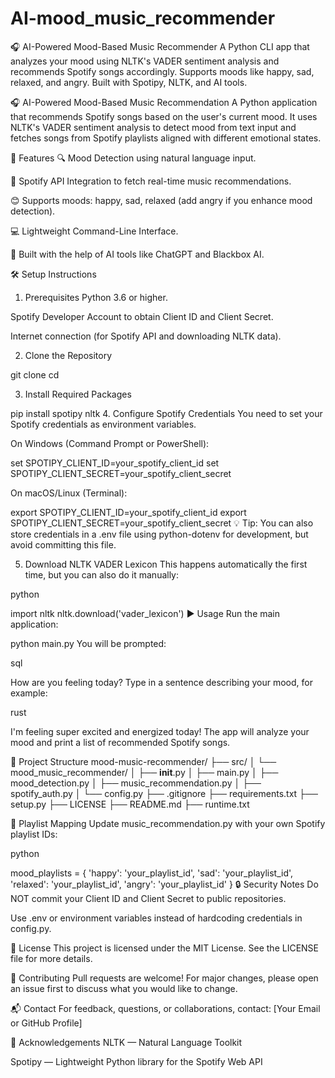# AI-mood_music_recommender
🎧 AI-Powered Mood-Based Music Recommender A Python CLI app that analyzes your mood using NLTK's VADER sentiment analysis and recommends Spotify songs accordingly. Supports moods like happy, sad, relaxed, and angry. Built with Spotipy, NLTK, and AI tools.

🎧 AI-Powered Mood-Based Music Recommendation
A Python application that recommends Spotify songs based on the user's current mood. It uses NLTK's VADER sentiment analysis to detect mood from text input and fetches songs from Spotify playlists aligned with different emotional states.

🚀 Features
🔍 Mood Detection using natural language input.

🎵 Spotify API Integration to fetch real-time music recommendations.

😊 Supports moods: happy, sad, relaxed (add angry if you enhance mood detection).

💻 Lightweight Command-Line Interface.

🧠 Built with the help of AI tools like ChatGPT and Blackbox AI.

🛠️ Setup Instructions
1. Prerequisites
Python 3.6 or higher.

Spotify Developer Account to obtain Client ID and Client Secret.

Internet connection (for Spotify API and downloading NLTK data).

2. Clone the Repository

git clone <your-github-repo-url>
cd <your-repo-directory>

3. Install Required Packages

pip install spotipy nltk
4. Configure Spotify Credentials
You need to set your Spotify credentials as environment variables.

On Windows (Command Prompt or PowerShell):

set SPOTIPY_CLIENT_ID=your_spotify_client_id
set SPOTIPY_CLIENT_SECRET=your_spotify_client_secret

On macOS/Linux (Terminal):

export SPOTIPY_CLIENT_ID=your_spotify_client_id
export SPOTIPY_CLIENT_SECRET=your_spotify_client_secret
💡 Tip: You can also store credentials in a .env file using python-dotenv for development, but avoid committing this file.

5. Download NLTK VADER Lexicon
This happens automatically the first time, but you can also do it manually:

python

import nltk
nltk.download('vader_lexicon')
▶️ Usage
Run the main application:

python main.py
You will be prompted:

sql

How are you feeling today?
Type in a sentence describing your mood, for example:

rust

I'm feeling super excited and energized today!
The app will analyze your mood and print a list of recommended Spotify songs.

📁 Project Structure
mood-music-recommender/
├── src/
│   └── mood_music_recommender/
│       ├── __init__.py
│       ├── main.py
│       ├── mood_detection.py
│       ├── music_recommendation.py
│       ├── spotify_auth.py
│       └── config.py
├── .gitignore
├── requirements.txt
├── setup.py
├── LICENSE
├── README.md
├── runtime.txt

🎵 Playlist Mapping
Update music_recommendation.py with your own Spotify playlist IDs:

python

mood_playlists = {
    'happy': 'your_playlist_id',
    'sad': 'your_playlist_id',
    'relaxed': 'your_playlist_id',
    'angry': 'your_playlist_id'
}
🔒 Security Notes
Do NOT commit your Client ID and Client Secret to public repositories.

Use .env or environment variables instead of hardcoding credentials in config.py.

📄 License
This project is licensed under the MIT License.
See the LICENSE file for more details.

🤝 Contributing
Pull requests are welcome!
For major changes, please open an issue first to discuss what you would like to change.

📬 Contact
For feedback, questions, or collaborations, contact: [Your Email or GitHub Profile]

🙌 Acknowledgements
NLTK — Natural Language Toolkit

Spotipy — Lightweight Python library for the Spotify Web API
